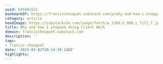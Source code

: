 ```yaml
---
uuid: 645601521
bookmarkOf: https://francischouquet.substack.com/p/why-and-how-i-stopped-doing-client
category: article
headImage: https://substackcdn.com/image/fetch/w_1200,h_600,c_fill,f_jpg,q_auto:good,fl_progressive:steep,g_auto/https%3A%2F%2Fsubstack-post-media.s3.amazonaws.com%2Fpublic%2Fimages%2Ff1d8a41f-aa16-446a-95e3-93a4de658858_3543x2530.png
title: Why and how I stopped doing Client Work
domain: francischouquet.substack.com
description: ''
tags:
- francis chouquet
date: '2023-02-02T20:14:39.140Z'
highlights:
---
```



